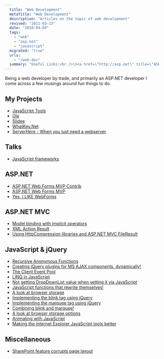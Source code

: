 ```yaml
---
  title: "Web Development"
  metaTitle: "Web Development"
  description: "Articles on the topic of web development"
  revised: "2011-03-15"
  date: "2010-04-04"
  tags: 
    - "web"
    - "asp.net"
    - "javascript"
  migrated: "true"
  urls: 
    - "/web-dev"
  summary: "Useful Links:<br />\n<a href=\"http://asp.net\" title=\"ASP.NET\">ASP.NET</a><br />\n<a href=\"http://jquery.com\" title=\"jQuery\">jQuery</a>"
---
```

Being a web developer by trade, and primarily an ASP.NET developer I come across a few musings around fun things to do.

## My Projects

* [JavaScript Tools][1]
* [Ole][2]
* [Slidee][3]
* [WhatKey.Net][4]
* [ServerHere - When you just need a webserver][25]

## Talks

* [JavaScript frameworks][5]

## ASP.NET ##

* [ASP.NET Web Forms MVP Contrib][6]
* [ASP.NET Web Forms MVP][7]
* [Yes, I LIKE WebForms][8]

## ASP.NET MVC ##

* [Model binding with implicit operators][9]
* [XML Action Result][10]
* [Using HttpCompression libraries and ASP.NET MVC FileResult][11]

## JavaScript & jQuery ##

* [Recursive Anonymous Functions][12]
* [Creating jQuery plugins for MS AJAX components, dynamically!][13]
* [The Client Event Pool][14]
* [LINQ in JavaScript][15]
* [Not getting DropDownList value when setting it via JavaScript][16]
* [JavaScript functions that rewrite themselves!][17]
* [A look at browser storage][18]
* [Implementing the blink tag using jQuery][19]
* [Implementing the marquee tag using jQuery][20]
* [Combining blink and marquee!][21]
* [A look at browser storage options][22]
* [Animating with JavaScript][24]
* [Making the Internet Explorer JavaScript tools better][26]

## Miscellaneous 

* [SharePoint feature corrupts page layout][23]


  [1]: /javascript-tools
  [2]: /ole
  [3]: http://hg.slace.biz/slidee
  [4]: /whatkey-net-for-your-javascript-keycode-glory
  [5]: /sydjs-javascript-frameworks
  [6]: /webforms-mvp-contrib
  [7]: /webforms-mvp
  [8]: /yes-i-like-webforms
  [9]: /aspnet-mvc-model-binding-with-implicit-operators
  [10]: /aspnet-mvc-xml-action-result
  [11]: /http-compression-mvc-fileresult
  [12]: /recursive-anonymous-functions
  [13]: /creating-jquery-plugins-from-ms-ajax-components
  [14]: /client-event-pool
  [15]: /linq-in-javascript
  [16]: /no-value-when-settings-dropdown-with-javascript
  [17]: /javascript-singleton
  [18]: http://www.aaron-powell.com/web-dev/in-browser-storage
  [19]: http://www.aaron-powell.com/doing-it-wrong/blink
  [20]: http://www.aaron-powell.com/doing-it-wrong/marquee
  [21]: http://www.aaron-powell.com/doing-it-wrong/blinking-marquee
  [22]: /web-dev/in-browser-storage
  [23]: /sharepoint-feature-corrupts-page-layout
  [24]: /javascript-animation
  [25]: /serverhere
  [26]: /web-dev/ie9-console-thoughts